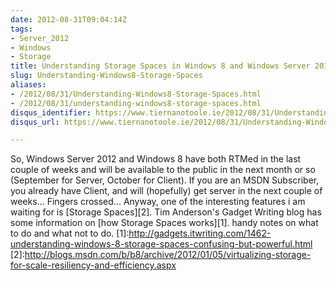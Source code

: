 ```yaml
---
date: 2012-08-31T09:04:14Z
tags:
- Server_2012
- Windows
- Storage
title: Understanding Storage Spaces in Windows 8 and Windows Server 2012
slug: Understanding-Windows8-Storage-Spaces
aliases:
- /2012/08/31/Understanding-Windows8-Storage-Spaces.html
- /2012/08/31/understanding-windows8-storage-spaces.html
disqus_identifier: https://www.tiernanotoole.ie/2012/08/31/Understanding-Windows8-Storage-Spaces.html
disqus_url: https://www.tiernanotoole.ie/2012/08/31/Understanding-Windows8-Storage-Spaces.html

---
```

 So, Windows Server 2012 and Windows 8 have both RTMed in the last couple of weeks and will be available to the public in the next month or so (September for Server, October for Client). If you are an MSDN Subscriber, you already have Client, and will (hopefully) get server in the next couple of weeks... Fingers crossed... Anyway, one of the interesting features i am waiting for is [Storage Spaces][2]. Tim Anderson's Gadget Writing blog has some information on [how Storage Spaces works][1]. handy notes on what to do and what not to do.
[1]:http://gadgets.itwriting.com/1462-understanding-windows-8-storage-spaces-confusing-but-powerful.html
[2]:http://blogs.msdn.com/b/b8/archive/2012/01/05/virtualizing-storage-for-scale-resiliency-and-efficiency.aspx